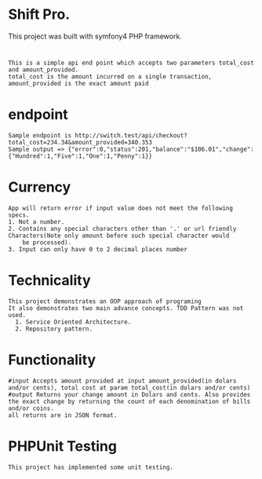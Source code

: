 # Shift Pro.
This project was built with symfony4 PHP framework.
#
    This is a simple api end point which accepts two parameters total_cost and amount_provided.
    total_cost is the amount incurred on a single transaction, amount_provided is the exact amount paid
#   endpoint
    Sample endpoint is http://switch.test/api/checkout?total_cost=234.34&amount_provided=340.353
    Sample output => {"error":0,"status":201,"balance":"$106.01","change":{"Hundred":1,"Five":1,"One":1,"Penny":1}}

#   Currency
    App will return error if input value does not meet the following specs.
    1. Not a number.
    2. Contains any special characters other than '.' or url friendly Characters(Note only amount before such special character would
        be processed).
    3. Input can only have 0 to 2 decimal places number

#   Technicality
    This project demonstrates an OOP approach of programing
    It also demonstrates two main advance concepts. TDD Pattern was not used.
      1. Service Oriented Architecture.
      2. Repository pattern.

#   Functionality
    #input Accepts amount provided at input amount_provided(in dolars and/or cents), total cost at param total_cost(in dolars and/or cents)
    #output Returns your change amount in Dolars and cents. Also provides the exact change by returning the count of each denomination of bills and/or coins.
    all returns are in JSON format.

#   PHPUnit Testing
    This project has implemented some unit testing.
